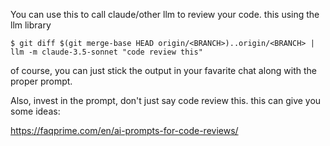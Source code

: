 You can use this to call claude/other llm to review your code.
this using the llm library

`$ git diff $(git merge-base HEAD origin/<BRANCH>)..origin/<BRANCH> | llm -m claude-3.5-sonnet "code review this"`

of course, you can just stick the output in your favarite chat along with the proper prompt.

Also, invest in the prompt, don't just say code review this.
this can give you some ideas:

https://faqprime.com/en/ai-prompts-for-code-reviews/

